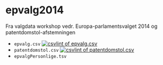 epvalg2014
==========

Fra valgdata workshop vedr. Europa-parlamentsvalget 2014 og patentdomstol-afstemningen

* `epvalg.csv` [![csvlint of epvalg.csv](http://csvlint.io/validation/53863574637376031a430400.svg)](http://csvlint.io/validation/53863574637376031a430400)
* `patentdomstol.csv` [![csvlint of patentdomstol.csv](http://csvlint.io/validation/5386357a637376031a440400.svg)](http://csvlint.io/validation/5386357a637376031a440400)
* `epvalgPersonlige.tsv`
